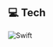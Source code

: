 ## 💻 Tech

<img alt = "Swift" src="https://img.shields.io/badge/Swift-F05138.svg?&style=for-the-badge&logo=Swift&logoColor=orange"/>
